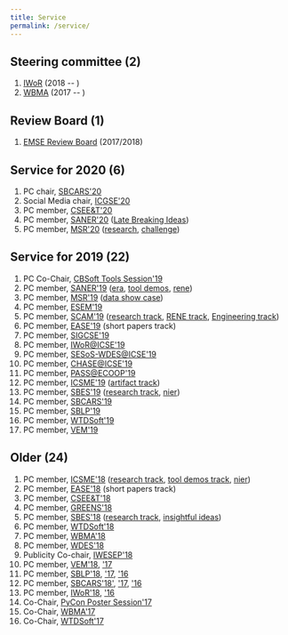```yaml
---
title: Service
permalink: /service/
---
```


## Steering committee (2)
1. [IWoR](https://iwor.github.io/iwor2018/) (2018 -- )
1. [WBMA](http://www.agilebrazil.com/2018/en/wbma2018/) (2017 -- )

## Review Board (1)
1. [EMSE Review Board](#) (2017/2018)

## Service for 2020 (6)
1. PC chair, [SBCARS'20](#)
1. Social Media chair, [ICGSE'20](#)
1. PC member, [CSEE&T'20](https://ase.in.tum.de/cseet2020/)
1. PC member, [SANER'20](https://saner2020.csd.uwo.ca/) ([Late Breaking Ideas](https://saner2020.csd.uwo.ca/eratrack))
1. PC member, [MSR'20](https://2020.msrconf.org/track/msr-2020-papers) ([research](https://2020.msrconf.org/track/msr-2020-papers), [challenge](https://2020.msrconf.org/track/msr-2020-mining-challenge))

## Service for 2019 (22)
1. PC Co-Chair, [CBSoft Tools Session'19](http://cbsoft2019.ufba.br/#/toolssession)
1. PC member, [SANER'19](https://saner2019.github.io/) ([era](https://saner2019.github.io/cfp/ERATrackCFP.html), [tool demos](https://saner2019.github.io/cfp/ToolTrack.html), [rene](https://saner2019.github.io/cfp/RENETrack.html))
1. PC member, [MSR'19](https://conf.researchr.org/home/msr-2019) ([data show case](https://2019.msrconf.org/track/msr-2019-Data-Showcase))
1. PC member, [ESEM'19](http://eseiw2019.com/esem/)
1. PC member, [SCAM'19](http://www.ieee-scam.org/2019/) ([research track](http://www.ieee-scam.org/2019/#call), [RENE track](http://www.ieee-scam.org/2019/#renecall), [Engineering track](http://www.ieee-scam.org/2019/#engcall))
1. PC member, [EASE'19](https://ease2019.org/call-for-short-papers/) (short papers track)
1. PC member, [SIGCSE'19](https://sigcse2019.sigcse.org)
1. PC member, [IWoR@ICSE'19](https://iwor.github.io/iwor2019)
1. PC member, [SESoS-WDES@ICSE'19](http://sesos-wdes-2019.icmc.usp.br/)
1. PC member, [CHASE@ICSE'19](http://www.chaseresearch.org/workshops/chase2019)
1. PC member, [PASS@ECOOP'19](https://2019.ecoop.org/home/PASS-ECOOP-2019)
1. PC member, [ICSME'19](https://icsme2019.github.io/) ([artifact track](https://icsme2019.github.io/cfp_artifacts_track.html))
1. PC member, [SBES'19](https://cbsoft2019.ufba.br/#/sbes) ([research track](https://cbsoft2019.ufba.br/#/sbesresearchtrack), [nier](https://cbsoft2019.ufba.br/#/sbesInsightfulideastrack))
1. PC member, [SBCARS'19](http://cbsoft2019.ufba.br/#/sbcars)
1. PC member, [SBLP'19](http://cbsoft2019.ufba.br/#/sblp)
1. PC member, [WTDSoft'19](http://cbsoft2019.ufba.br/#/wtdsoft)
1. PC member, [VEM'19](https://vem2019.github.io/)

## Older (24)
1. PC member, [ICSME'18](http://icsme2018.github.io/) ([research track](https://icsme2018.github.io/cfp/ResearchTrackCFP.html), [tool demos track](https://icsme2018.github.io/cfp/ToolDemoTrackCFP.html), [nier](https://icsme2018.github.io/cfp/NIERTrackCFP.html))
1. PC member, [EASE'18](http://ease2018.softwareinnovation.nz/) (short papers track)
1. PC member, [CSEE&T'18](http://hicss.hawaii.edu/tracks-52/software-engineering-education/)
1. PC member, [GREENS'18](http://greens.cs.vu.nl/)
1. PC member, [SBES'18](http://cbsoft2018.icmc.usp.br/sbes.html) ([research track](http://cbsoft2018.icmc.usp.br/sbes.html#researchTrackSbes), [insightful ideas](http://cbsoft2018.icmc.usp.br/sbes.html#ideasTrackSbes))
1. PC member, [WTDSoft'18](http://cbsoft2018.icmc.usp.br/#WTDSoft)
1. PC member, [WBMA'18](http://www.agilebrazil.com/2018/en/wbma2018/)
1. PC member, [WDES'18](http://wdes2018.icmc.usp.br/)
1. Publicity Co-chair, [IWESEP'18](https://iwesep2018.github.io/)
1. PC member, [VEM'18](http://vem2018.github.io/), ['17](http://vem2017.ufu.br/)
1. PC member, [SBLP'18](http://cbsoft2018.icmc.usp.br/sblp.html/), ['17](http://www.lia.ufc.br/~cbsoft2017/en/xxi-sblp/call-for-papers/), ['16](http://cbsoft.org/cbsoft2016/sblp2016)
1. PC member, [SBCARS'18'](http://cbsoft2018.icmc.usp.br/sbcars.html), ['17](http://www.lia.ufc.br/~cbsoft2017/en/xi-sbcars/chamada-de-trabalhos/), ['16](http://cbsoft.org/cbsoft2016/sbcars2016)
1. PC member, [IWoR'18](https://iwor.github.io/iwor2018/), ['16](http://www.softrefactoring.com/)
1. Co-Chair, [PyCon Poster Session'17](https://us.pycon.org/2017/speaking/posters/)
1. Co-Chair, [WBMA'17](http://www.agilebrazil.com/2017/wbma/)
1. Co-Chair, [WTDSoft'17](www.lia.ufc.br/~cbsoft2017/cbsoft/wtdsoft/)
